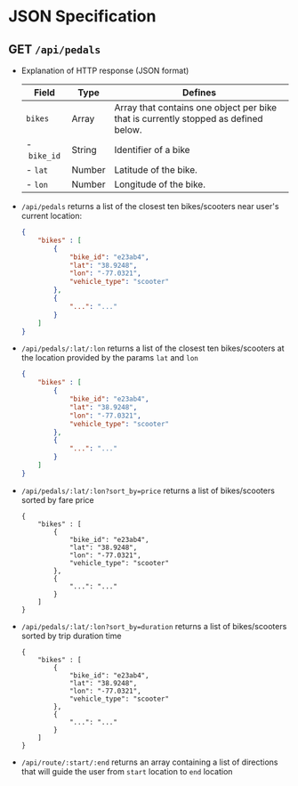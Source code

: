 # JSON Specification

## GET `/api/pedals`

- Explanation of HTTP response (JSON format)

    Field | Type | Defines
    ---|---|---|
    `bikes` |  Array | Array that contains one object per bike that is currently stopped as defined below.
    \-&nbsp;`bike_id` |  String | Identifier of a bike
    \-&nbsp;`lat` |  Number | Latitude of the bike.
    \-&nbsp;`lon` |  Number | Longitude of the bike.

- `/api/pedals` returns a list of the closest ten bikes/scooters near user's current location:
    ```json
    {
        "bikes" : [ 
            {
                "bike_id": "e23ab4",
                "lat": "38.9248",
                "lon": "-77.0321",
                "vehicle_type": "scooter"
            },
            {
                "...": "..."
            }
        ]
    }
    ```

- `/api/pedals/:lat/:lon` returns a list of the closest ten bikes/scooters at the location provided by the params `lat` and `lon`
    ```json
    {
        "bikes" : [ 
            {
                "bike_id": "e23ab4",
                "lat": "38.9248",
                "lon": "-77.0321",
                "vehicle_type": "scooter"
            },
            {
                "...": "..."
            }
        ]
    }
    ```
    
- `/api/pedals/:lat/:lon?sort_by=price` returns a list of bikes/scooters sorted by fare price
    ```jsonc
    {
        "bikes" : [ 
            {
                "bike_id": "e23ab4",
                "lat": "38.9248",
                "lon": "-77.0321",
                "vehicle_type": "scooter"
            },
            {
                "...": "..."
            }
        ]
    }
    ```

- `/api/pedals/:lat/:lon?sort_by=duration` returns a list of bikes/scooters sorted by trip duration time
    ```jsonc
    {
        "bikes" : [ 
            {
                "bike_id": "e23ab4",
                "lat": "38.9248",
                "lon": "-77.0321",
                "vehicle_type": "scooter"
            },
            {
                "...": "..."
            }
        ]
    }
    ```
    
- `/api/route/:start/:end` returns an array containing a list of directions that will guide the user from `start` location to `end` location